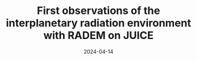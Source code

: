 ---
layout: project
title: First observations of the interplanetary radiation environment with RADEM on JUICE
category: publication
thumbnails:
description: <em>Hajdas, W. and Galli, A. and the RADEM collaboration, RADEM on JUICE's first observations of the interplanetary radiation environment, EGU General Assembly 2024, Vienna, Austria, 14–19 Apr 2024, EGU24-15788</em>
source_code: https://doi.org/10.5194/egusphere-egu24-15788
date: 2024-04-14
stack:
clickable: false
tags:
  - space radiation
  - publication
---